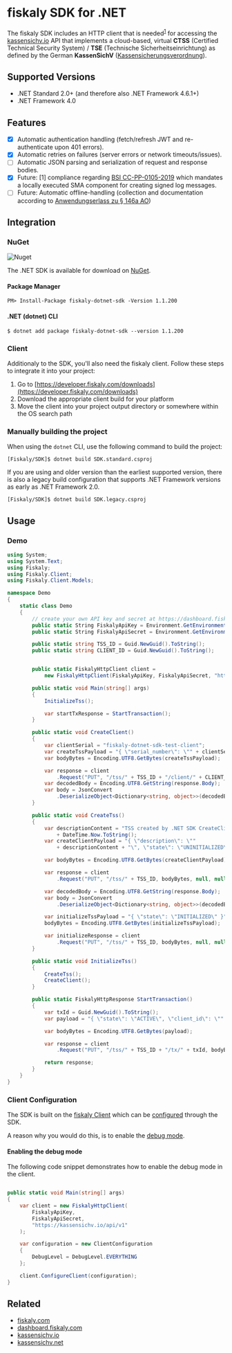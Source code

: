 # fiskaly SDK for .NET

The fiskaly SDK includes an HTTP client that is needed<sup>[1](#fn1)</sup> for accessing the [kassensichv.io](https://kassensichv.io) API that implements a cloud-based, virtual **CTSS** (Certified Technical Security System) / **TSE** (Technische Sicherheitseinrichtung) as defined by the German **KassenSichV** ([Kassen­sich­er­ungsver­ord­nung](https://www.bundesfinanzministerium.de/Content/DE/Downloads/Gesetze/2017-10-06-KassenSichV.pdf)).

## Supported Versions

* .NET Standard 2.0+ (and therefore also .NET Framework 4.6.1+)
* .NET Framework 4.0

## Features

- [X] Automatic authentication handling (fetch/refresh JWT and re-authenticate upon 401 errors).
- [X] Automatic retries on failures (server errors or network timeouts/issues).
- [ ] Automatic JSON parsing and serialization of request and response bodies.
- [X] Future: [<a name="fn1">1</a>] compliance regarding [BSI CC-PP-0105-2019](https://www.bsi.bund.de/SharedDocs/Downloads/DE/BSI/Zertifizierung/Reporte/ReportePP/pp0105b_pdf.pdf?__blob=publicationFile&v=7) which mandates a locally executed SMA component for creating signed log messages. 
- [ ] Future: Automatic offline-handling (collection and documentation according to [Anwendungserlass zu § 146a AO](https://www.bundesfinanzministerium.de/Content/DE/Downloads/BMF_Schreiben/Weitere_Steuerthemen/Abgabenordnung/AO-Anwendungserlass/2019-06-17-einfuehrung-paragraf-146a-AO-anwendungserlass-zu-paragraf-146a-AO.pdf?__blob=publicationFile&v=1))

## Integration

### NuGet
![Nuget](https://img.shields.io/nuget/dt/fiskaly-dotnet-sdk)

The .NET SDK is available for download on [NuGet](https://www.nuget.org/packages/fiskaly-dotnet-sdk).

#### Package Manager

`PM> Install-Package fiskaly-dotnet-sdk -Version 1.1.200`

#### .NET (dotnet) CLI

`$ dotnet add package fiskaly-dotnet-sdk --version 1.1.200`

### Client

Additionaly to the SDK, you'll also need the fiskaly client. Follow these steps to integrate it into your project:

1. Go to [https://developer.fiskaly.com/downloads](https://developer.fiskaly.com/downloads)
2. Download the appropriate client build for your platform
3. Move the client into your project output directory or somewhere within the OS search path

### Manually building the project

When using the `dotnet` CLI, use the following command to build the project:

`[Fiskaly/SDK]$ dotnet build SDK.standard.csproj`

If you are using and older version than the earliest supported version, there is also a legacy build configuration that supports .NET Framework versions as early as .NET Framework 2.0.

`[Fiskaly/SDK]$ dotnet build SDK.legacy.csproj`

## Usage

### Demo

```c#
using System;
using System.Text;
using Fiskaly;
using Fiskaly.Client;
using Fiskaly.Client.Models;

namespace Demo
{
    static class Demo
    {
        // create your own API key and secret at https://dashboard.fiskaly.com
        public static String FiskalyApiKey = Environment.GetEnvironmentVariable("API_KEY");
        public static String FiskalyApiSecret = Environment.GetEnvironmentVariable("API_SECRET");

        public static string TSS_ID = Guid.NewGuid().ToString();
        public static string CLIENT_ID = Guid.NewGuid().ToString();


        public static FiskalyHttpClient client =
            new FiskalyHttpClient(FiskalyApiKey, FiskalyApiSecret, "https://kassensichv.io/api/v1");

        public static void Main(string[] args)
        {
            InitializeTss();

            var startTxResponse = StartTransaction();
        }

        public static void CreateClient()
        {
            var clientSerial = "fiskaly-dotnet-sdk-test-client";
            var createTssPayload = "{ \"serial_number\": \"" + clientSerial + "\" }";
            var bodyBytes = Encoding.UTF8.GetBytes(createTssPayload);

            var response = client
                .Request("PUT", "/tss/" + TSS_ID + "/client/" + CLIENT_ID, bodyBytes, null, null);
            var decodedBody = Encoding.UTF8.GetString(response.Body);
            var body = JsonConvert
                .DeserializeObject<Dictionary<string, object>>(decodedBody);
        }

        public static void CreateTss()
        {
            var descriptionContent = "TSS created by .NET SDK CreateClient at "
                + DateTime.Now.ToString();
            var createClientPayload = "{ \"description\": \""
                + descriptionContent + "\", \"state\": \"UNINITIALIZED\" }";

            var bodyBytes = Encoding.UTF8.GetBytes(createClientPayload);

            var response = client
                .Request("PUT", "/tss/" + TSS_ID, bodyBytes, null, null);

            var decodedBody = Encoding.UTF8.GetString(response.Body);
            var body = JsonConvert
                .DeserializeObject<Dictionary<string, object>>(decodedBody);

            var initializeTssPayload = "{ \"state\": \"INITIALIZED\" }";
            bodyBytes = Encoding.UTF8.GetBytes(initializeTssPayload);

            var initializeResponse = client
                .Request("PUT", "/tss/" + TSS_ID, bodyBytes, null, null);
        }

        public static void InitializeTss()
        {
            CreateTss();
            CreateClient();
        }

        public static FiskalyHttpResponse StartTransaction()
        {
            var txId = Guid.NewGuid().ToString();
            var payload = "{ \"state\": \"ACTIVE\", \"client_id\": \"" + CLIENT_ID + "\" }";

            var bodyBytes = Encoding.UTF8.GetBytes(payload);

            var response = client
                .Request("PUT", "/tss/" + TSS_ID + "/tx/" + txId, bodyBytes, null, null);

            return response;
        }
    }
}
```

### Client Configuration

The SDK is built on the [fiskaly Client](https://developer.fiskaly.com/en/docs/client-documentation) which can be [configured](https://developer.fiskaly.com/en/docs/client-documentation#configuration) through the SDK.

A reason why you would do this, is to enable the [debug mode](https://developer.fiskaly.com/en/docs/client-documentation#debug-mode).

#### Enabling the debug mode

The following code snippet demonstrates how to enable the debug mode in the client.

```c#

public static void Main(string[] args)
{
    var client = new FiskalyHttpClient(
        FiskalyApiKey,
        FiskalyApiSecret,
        "https://kassensichv.io/api/v1"
    );

    var configuration = new ClientConfiguration
    {
        DebugLevel = DebugLevel.EVERYTHING
    };

    client.ConfigureClient(configuration);
}
```

## Related

* [fiskaly.com](https://fiskaly.com)
* [dashboard.fiskaly.com](https://dashboard.fiskaly.com)
* [kassensichv.io](https://kassensichv.io)
* [kassensichv.net](https://kassensichv.net)
